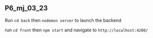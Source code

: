 ## P6_mj_03_23

Run `cd back` then `nodemon server` to launch the backend 

run `cd front` then `npm start` and navigate to `http://localhost:4200/`